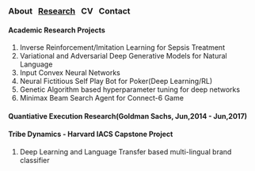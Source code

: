 ### About&nbsp;&nbsp;&nbsp;[Research](RESEARCH.md)&nbsp;&nbsp;&nbsp;CV&nbsp;&nbsp;&nbsp;Contact

#### Academic Research Projects
1. Inverse Reinforcement/Imitation Learning for Sepsis Treatment
2. Variational and Adversarial Deep Generative Models for Natural Language
3. Input Convex Neural Networks
4. Neural Fictitious Self Play Bot for Poker(Deep Learning/RL)
5. Genetic Algorithm based hyperparameter tuning for deep networks
6. Minimax Beam Search Agent for Connect-6 Game

#### Quantiative Execution Research(Goldman Sachs, Jun,2014 - Jun,2017)

#### Tribe Dynamics - Harvard IACS Capstone Project
1. Deep Learning and Language Transfer based multi-lingual brand classifier
